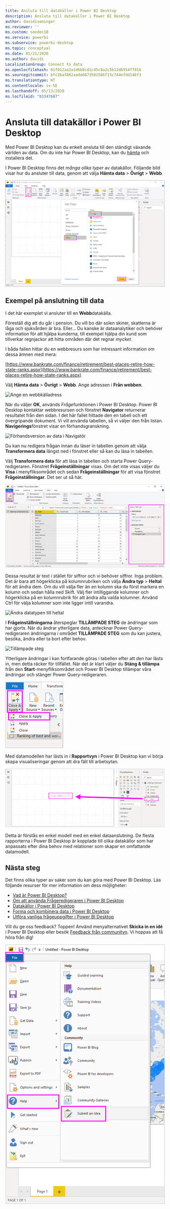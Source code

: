 ```yaml
---
title: Ansluta till datakällor i Power BI Desktop
description: Ansluta till datakällor i Power BI Desktop
author: davidiseminger
ms.reviewer: ''
ms.custom: seodec18
ms.service: powerbi
ms.subservice: powerbi-desktop
ms.topic: conceptual
ms.date: 01/21/2020
ms.author: davidi
LocalizationGroup: Connect to data
ms.openlocfilehash: 01f012aa2a1d6b0cd1c45c8a2c5b12d6954ff91b
ms.sourcegitcommit: bfc2baf862aade6873501566f13c744efdd146f3
ms.translationtype: HT
ms.contentlocale: sv-SE
ms.lasthandoff: 05/13/2020
ms.locfileid: "83347687"
---
```

# <a name="connect-to-data-sources-in-power-bi-desktop"></a>Ansluta till datakällor i Power BI Desktop

Med Power BI Desktop kan du enkelt ansluta till den ständigt växande världen av data. Om du inte har Power BI Desktop, kan du [hämta](https://go.microsoft.com/fwlink/?LinkID=521662) och installera det.

I Power BI Desktop finns det *många olika typer* av datakällor. Följande bild visar hur du ansluter till data, genom att välja **Hämta data** > **Övrigt** > **Webb**.

![Hämta data från webben](media/desktop-connect-to-data/get-data-from-the-web.png)

## <a name="example-of-connecting-to-data"></a>Exempel på anslutning till data

I det här exemplet vi ansluter till en **Webb**datakälla.

Föreställ dig att du går i pension. Du vill bo där solen skiner, skatterna är låga och sjukvården är bra. Eller... Du kanske är dataanalytiker och behöver information för att hjälpa kunderna, till exempel hjälpa din kund som tillverkar regnjackor att hitta områden där det regnar *mycket*.

I båda fallen hittar du en webbresurs som har intressant information om dessa ämnen med mera:

[https://www.bankrate.com/finance/retirement/best-places-retire-how-state-ranks.aspx](https://www.bankrate.com/finance/retirement/best-places-retire-how-state-ranks.aspx)

Välj **Hämta data** > **Övrigt** > **Webb**. Ange adressen i **Från webben**.

![Ange en webbkälladress](media/desktop-connect-to-data/connecttodata_3.png)

När du väljer **OK**, används *Fråge*funktionen i Power BI Desktop. Power BI Desktop kontaktar webbresursen och fönstret **Navigator** returnerar resultatet från den sidan. I det här fallet hittade den en tabell och ett övergripande dokument. Vi vill använda tabellen, så vi väljer den från listan. **Navigerings**fönstret visar en förhandsgranskning.

![Förhandsversion av data i Navigatör](media/desktop-connect-to-data/datasources_fromnavigatordialog.png)

Du kan nu redigera frågan innan du läser in tabellen genom att välja **Transformera data** längst ned i fönstret eller så kan du läsa in tabellen.

Välj **Transformera data** för att läsa in tabellen och starta Power Query-redigeraren. Fönstret **Frågeinställningar** visas. Om det inte visas väljer du **Visa** i menyfliksområdet och sedan **Frågeinställningar** för att visa fönstret **Frågeinställningar**. Det ser ut så här.

![Power Query-redigeraren med frågeinställningar](media/desktop-connect-to-data/designer_gsg_editquery.png)

Dessa resultat är text i stället för siffror och vi behöver siffror. Inga problem. Det är bara att högerklicka på kolumnrubriken och välja **Ändra typ**  > **Heltal** för att ändra dem. Om du vill välja fler än en kolumn ska du först markera en kolumn och sedan hålla ned Skift. Välj fler intilliggande kolumner och högerklicka på en kolumnrubrik för att ändra alla valda kolumner. Använd Ctrl för välja kolumner som inte ligger intill varandra.

![Ändra datatypen till heltal](media/desktop-connect-to-data/designer_gsg_changedatatype.png)

I **Frågeinställningarna** återspeglar **TILLÄMPADE STEG** de ändringar som har gjorts. När du ändrar ytterligare data, antecknar Power Query-redigeraren ändringarna i området **TILLÄMPADE STEG** som du kan justera, besöka, ändra eller ta bort efter behov.

![Tillämpade steg](media/desktop-connect-to-data/designer_gsg_appliedsteps_changedtype.png)

Ytterligare ändringar i kan fortfarande göras i tabellen efter att den har lästs in, men detta räcker för tillfället. När det är klart väljer du **Stäng & tillämpa** från den **Start**-menyfliksområdet och Power BI Desktop tillämpar våra ändringar och stänger Power Query-redigeraren.

![Stäng och tillämpa](media/desktop-connect-to-data/connecttodata_closenload.png)

Med datamodellen har lästs in i **Rapportvyn** i Power BI Desktop kan vi börja skapa visualiseringar genom att dra fält till arbetsytan.

![Dra ett värde till arbetsytan](media/desktop-connect-to-data/connecttodata_dragontoreportview.png)

Detta är förstås en enkel modell med en enkel dataanslutning. De flesta rapporterna i Power BI Desktop är kopplade till olika datakällor som har anpassats efter dina behov med relationer som skapar en omfattande datamodell.

## <a name="next-steps"></a>Nästa steg
Det finns olika typer av saker som du kan göra med Power BI Desktop. Läs följande resurser för mer information om dess möjligheter:

* [Vad är Power BI Desktop?](../fundamentals/desktop-what-is-desktop.md)
* [Om att använda Frågeredigeraren i Power BI Desktop](../transform-model/desktop-query-overview.md)
* [Datakällor i Power BI Desktop](desktop-data-sources.md)
* [Forma och kombinera data i Power BI Desktop](desktop-shape-and-combine-data.md)
* [Utföra vanliga frågeuppgifter i Power BI Desktop](../transform-model/desktop-common-query-tasks.md)   

Vill du ge oss feedback? Toppen! Använd menyalternativet **Skicka in en idé** i Power BI Desktop eller besök [Feedback från communityn](https://community.powerbi.com/t5/Community-Feedback/bd-p/community-feedback). Vi hoppas att få höra från dig!

![Skicka in en idé](media/desktop-connect-to-data/sendfeedback.png)
